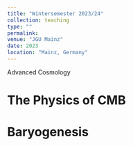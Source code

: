 ```yaml
---
title: "Wintersemester 2023/24"
collection: teaching
type: ""
permalink: 
venue: "JGU Mainz"
date: 2023
location: "Mainz, Germany"
---
```


Advanced Cosmology 

The Physics of CMB
======

Baryogenesis
======

